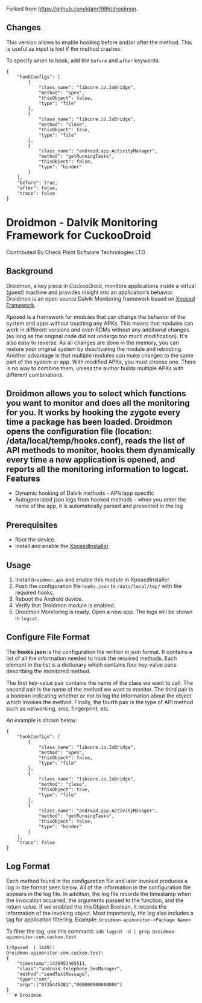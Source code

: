 Forked from https://github.com/idanr1986/droidmon.

Changes
-------
This version allows to enable hooking before and/or after the method. This is useful as input is lost if the method crashes.

To specify when to hook, add the `before` and `after` keywords:

```
{
    "hookConfigs": [
        {
            "class_name": "libcore.io.IoBridge",
            "method": "open",
            "thisObject": false,
            "type": "file"
        },
        {
            "class_name": "libcore.io.IoBridge",
            "method": "close",
            "thisObject": true,
            "type": "file"
        },
        {
            "class_name": "android.app.ActivityManager",
            "method": "getRunningTasks",
            "thisObject": false,
            "type": "binder"
        }
    ],
    "before": true,
    "after": false,
    "trace": false
}
```



# Droidmon - Dalvik Monitoring Framework for CuckooDroid
Contributed By Check Point Software Technologies LTD.

Background
----------
Droidmon, a key piece in CuckooDroid, monitors applications inside a virtual (guest) machine and provides insight into an application’s behavior. Droidmon is an open source Dalvik Monitoring framework based on [Xposed Framework](http://repo.xposed.info/).
 
Xposed is a framework for modules that can change the behavior of the system and apps without touching any APKs. This means that modules can work in different versions and even ROMs without any additional changes (as long as the original code did not undergo too much modification). It's also easy to reverse. As all changes are done in the memory, you can restore your original system  by deactivating the module and rebooting. Another advantage is that multiple modules can make changes to the same part of the system or app. With modified APKs, you must choose one. There is no way to combine them, unless the author builds multiple APKs with different combinations.
 
Droidmon allows you to select which functions you want to monitor and does all the monitoring for you. It works by hooking the zygote every time a package has been loaded. Droidmon opens the configuration file (location: /data/local/temp/hooks.conf), reads the list of API methods to monitor, hooks them dynamically every time a new application is opened, and reports all the monitoring information to logcat.
Features
--------
* Dynamic hooking of Dalvik methods - APIs/app specific
* Autogenerated json logs from hooked methods - when you enter the name of the app, it is automatically parsed and presented in the log

Prerequisites
-------------
* Root the device.
* Install and enable the [XposedInstaller](http://repo.xposed.info/module/de.robv.android.xposed.installer)
 
Usage
-----
1. Install `Droidmon.apk` and enable this module in XposedInstaller.
2. Push the configuration file `hooks.json` to `/data/local/tmp/` with the required hooks.
3. Reboot the Android device.
4. Verify that Droidmon module is enabled.
5. Droidmon Monitoring is ready. Open a new app. The logs will be shown in `logcat`.



Configure File Format
--------
The **hooks.json** is the configuration file written in json format. It contains a list of all the information needed to hook the required methods. Each element in the list is a dictionary which contains four key-value pairs describing the monitored method.
 
The first key-value pair contains the name of the class we want to call. The second pair is the name of the method we want to monitor. The third pair is a boolean indicating whether or not to log the information about the object which invokes the method. Finally, the fourth pair is the type of API method such as networking, sms, fingerprint, etc.
 
An example is shown below:

```
{
    "hookConfigs": [
        {
            "class_name": "libcore.io.IoBridge", 
            "method": "open", 
            "thisObject": false, 
            "type": "file"
        },
        {
            "class_name": "libcore.io.IoBridge",
            "method": "close",
            "thisObject": true,
            "type": "file"
        },
        {
            "class_name": "android.app.ActivityManager",
            "method": "getRunningTasks",
            "thisObject": false,
            "type": "binder"
        }
    ], 
    "trace": false
}
```


Log Format
--------
Each method found in the configuration file and later invoked produces a log in the format seen below. All of the information in the configuration file appears in the log file. In addition, the log file  records the timestamp when the invocation occurred, the arguments passed to the function, and the return value. If we enabled the thisObject Boolean, it records the information of the invoking object. Most importantly, the log also includes a tag for application filtering. Example: `Droidmon-apimonitor-<Package Name>`
 
To filter the tag, use this command:
`adb logcat -d | grep Droidmon-apimonitor-com.cuckoo.test`
 
```
I/Xposed  ( 1649): 
Droidmon-apimonitor-com.cuckoo.test:
{
    "timestamp":1436953465511,
    "class":"android.telephony.SmsManager",
    "method":"sendTextMessage",
    "type":"sms",
    "args":["0735445281","000000000000000"]
}
```# Droidmon
